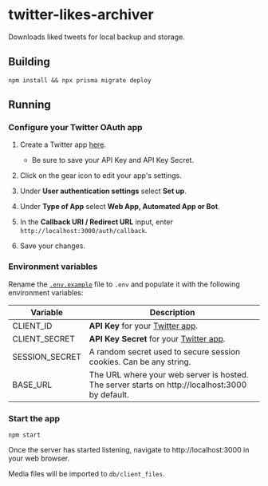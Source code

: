 # twitter-likes-archiver

Downloads liked tweets for local backup and storage.

## Building

```
npm install && npx prisma migrate deploy
```

## Running

### Configure your Twitter OAuth app

1. Create a Twitter app [here](https://developer.twitter.com/en/portal/petition/essential/basic-info).

   - Be sure to save your API Key and API Key Secret.

1. Click on the gear icon to edit your app's settings.

1. Under **User authentication settings** select **Set up**.
1. Under **Type of App** select **Web App, Automated App or Bot**.
1. In the **Callback URI / Redirect URL** input, enter `http://localhost:3000/auth/callback`.
1. Save your changes.

### Environment variables

Rename the [`.env.example`](.env.example) file to `.env` and populate it with the following environment variables:

| Variable       | Description                                                                                     |
| -------------- | ----------------------------------------------------------------------------------------------- |
| CLIENT_ID      | **API Key** for your [Twitter app](https://developer.twitter.com/en/portal/dashboard).          |
| CLIENT_SECRET  | **API Key Secret** for your [Twitter app](https://developer.twitter.com/en/portal/dashboard).   |
| SESSION_SECRET | A random secret used to secure session cookies. Can be any string.                              |
| BASE_URL       | The URL where your web server is hosted. The server starts on http://localhost:3000 by default. |

### Start the app

```
npm start
```

Once the server has started listening, navigate to http://localhost:3000 in your web browser.

Media files will be imported to `db/client_files`.

